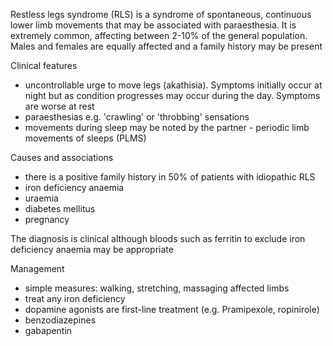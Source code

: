 Restless legs syndrome (RLS) is a syndrome of spontaneous, continuous lower limb movements that may be associated with paraesthesia. It is extremely common, affecting between 2\-10% of the general population. Males and females are equally affected and a family history may be present  
  
Clinical features  
* uncontrollable urge to move legs (akathisia). Symptoms initially occur at night but as condition progresses may occur during the day. Symptoms are worse at rest
* paraesthesias e.g. 'crawling' or 'throbbing' sensations
* movements during sleep may be noted by the partner \- periodic limb movements of sleeps (PLMS)

  
Causes and associations  
* there is a positive family history in 50% of patients with idiopathic RLS
* iron deficiency anaemia
* uraemia
* diabetes mellitus
* pregnancy

  
The diagnosis is clinical although bloods such as ferritin to exclude iron deficiency anaemia may be appropriate  
  
Management  
* simple measures: walking, stretching, massaging affected limbs
* treat any iron deficiency
* dopamine agonists are first\-line treatment (e.g. Pramipexole, ropinirole)
* benzodiazepines
* gabapentin
